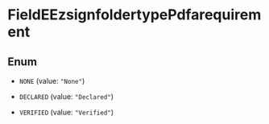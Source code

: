 

# FieldEEzsignfoldertypePdfarequirement

## Enum


* `NONE` (value: `"None"`)

* `DECLARED` (value: `"Declared"`)

* `VERIFIED` (value: `"Verified"`)



